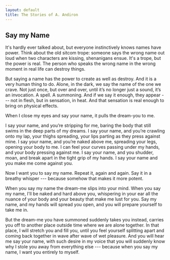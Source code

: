 ```yaml
---
layout: default
title: The Stories of A. Andiron
---
```


## Say my Name

It's hardly ever talked about, but everyone instinctively knows names have power. Think about the old sitcom trope: someone says the wrong name out loud when two characters are kissing, shenanigans ensue. It's a trope, but the power is real. The person who speaks the wrong name in the wrong moment in real life can destroy things.

But saying a name has the power to create as well as destroy. And it is a very human thing to do. Alone, in the dark, we say the name of the one we crave. Not just once, but over and over, until it’s no longer just a sound, it’s an invocation. A spell. A summoning. And if we say it enough, they appear --- not in flesh, but in sensation, in heat. And that sensation is real enough to bring on physical effects.

When I close my eyes and say your name, it pulls the dream-you to me.

I say your name, and you’re stripping for me, baring the body that still swims in the deep parts of my dreams. I say your name, and you’re crawling onto my lap, your thighs spreading, your lips parting as they press against mine. I say your name, and you’re naked above me, spreading your legs, opening your body to me. I can feel your curves passing under my hands, and your body pressing against me. I say your name, and you shudder, moan, and break apart in the tight grip of my hands. I say your name and you make me come against you. 

Now I want you to say my name. Repeat it, again and again. Say it in a breathy whisper --- because somehow that makes it more potent. 

When you say my name the dream-me slips into your mind. When you say my name, I'll be naked and hard above you, whispering in your ear all the nuance of your body and your beauty that make me lust for you. Say my name, and my hands will spread you open, and you will prepare yourself to take me in. 

But the dream-me you have summoned suddenly takes you instead, carries you off to another place outside time where we are alone together. In that place, I will stretch you and fill you, until you feel yourself splitting apart and coming back together in wave after wave of wet pleasure. And you will hear me say your name, with such desire in my voice that you will suddenly know why I stole you away from everything else --- because when you say my name, I want you entirely to myself. 






